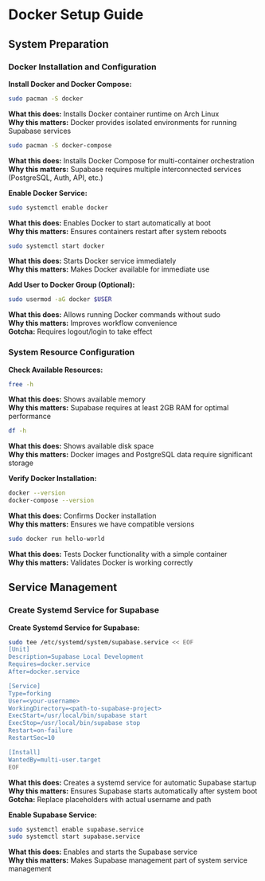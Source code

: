 # Docker Setup Guide

## System Preparation

### Docker Installation and Configuration

**Install Docker and Docker Compose:**

```bash
sudo pacman -S docker
```

**What this does:** Installs Docker container runtime on Arch Linux  
**Why this matters:** Docker provides isolated environments for running Supabase services

```bash
sudo pacman -S docker-compose
```

**What this does:** Installs Docker Compose for multi-container orchestration  
**Why this matters:** Supabase requires multiple interconnected services (PostgreSQL, Auth, API, etc.)

**Enable Docker Service:**

```bash
sudo systemctl enable docker
```

**What this does:** Enables Docker to start automatically at boot  
**Why this matters:** Ensures containers restart after system reboots

```bash
sudo systemctl start docker
```

**What this does:** Starts Docker service immediately  
**Why this matters:** Makes Docker available for immediate use

**Add User to Docker Group (Optional):**

```bash
sudo usermod -aG docker $USER
```

**What this does:** Allows running Docker commands without sudo  
**Why this matters:** Improves workflow convenience  
**Gotcha:** Requires logout/login to take effect

### System Resource Configuration

**Check Available Resources:**

```bash
free -h
```

**What this does:** Shows available memory  
**Why this matters:** Supabase requires at least 2GB RAM for optimal performance

```bash
df -h
```

**What this does:** Shows available disk space  
**Why this matters:** Docker images and PostgreSQL data require significant storage

**Verify Docker Installation:**

```bash
docker --version
docker-compose --version
```

**What this does:** Confirms Docker installation  
**Why this matters:** Ensures we have compatible versions

```bash
sudo docker run hello-world
```

**What this does:** Tests Docker functionality with a simple container  
**Why this matters:** Validates Docker is working correctly

## Service Management

### Create Systemd Service for Supabase

**Create Systemd Service for Supabase:**

```bash
sudo tee /etc/systemd/system/supabase.service << EOF
[Unit]
Description=Supabase Local Development
Requires=docker.service
After=docker.service

[Service]
Type=forking
User=<your-username>
WorkingDirectory=<path-to-supabase-project>
ExecStart=/usr/local/bin/supabase start
ExecStop=/usr/local/bin/supabase stop
Restart=on-failure
RestartSec=10

[Install]
WantedBy=multi-user.target
EOF
```

**What this does:** Creates a systemd service for automatic Supabase startup  
**Why this matters:** Ensures Supabase starts automatically after system boot  
**Gotcha:** Replace placeholders with actual username and path

**Enable Supabase Service:**

```bash
sudo systemctl enable supabase.service
sudo systemctl start supabase.service
```

**What this does:** Enables and starts the Supabase service  
**Why this matters:** Makes Supabase management part of system service management
